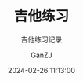 ---
layout:     post
title:      "吉他练习"
subtitle:   "吉他练习记录"
date:       2024-02-26 11:13:00
author:     "GanZJ"
header-img: "img/post-bg-HumanSystem.jpg"
catalog: true
tags:
  - 吉他
---